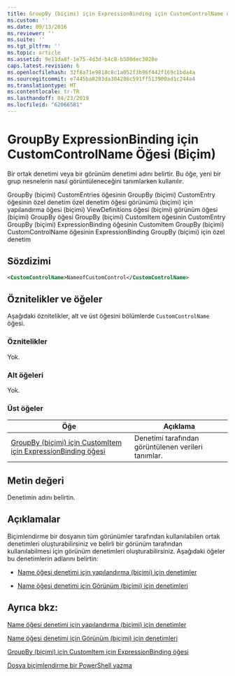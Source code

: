 ```yaml
---
title: GroupBy (biçimi) için ExpressionBinding için CustomControlName öğesi | Microsoft Docs
ms.custom: ''
ms.date: 09/13/2016
ms.reviewer: ''
ms.suite: ''
ms.tgt_pltfrm: ''
ms.topic: article
ms.assetid: 9e11da8f-1e75-4d3d-b4c8-b500dec3028e
caps.latest.revision: 6
ms.openlocfilehash: 32f8a71e9818c8c1a052f3b96f442f169c1bda4a
ms.sourcegitcommit: e7445ba8203da304286c591ff513900ad1c244a4
ms.translationtype: MT
ms.contentlocale: tr-TR
ms.lasthandoff: 04/23/2019
ms.locfileid: "62066581"
---
```

# <a name="customcontrolname-element-for-expressionbinding-for-groupby-format"></a>GroupBy ExpressionBinding için CustomControlName Öğesi (Biçim)

Bir ortak denetimi veya bir görünüm denetimi adını belirtir. Bu öğe, yeni bir grup nesnelerin nasıl görüntüleneceğini tanımlarken kullanılır.

GroupBy (biçimi) CustomEntries öğesinin GroupBy (biçimi) CustomEntry öğesinin özel denetim özel denetim öğesi görünümü (biçimi) için yapılandırma öğesi (biçimi) ViewDefinitions öğesi (biçimi) görünüm öğesi (biçimi) GroupBy öğesi GroupBy (biçimi) CustomItem öğesinin CustomEntry GroupBy (biçimi) ExpressionBinding öğesinin CustomItem GroupBy (biçimi) CustomControlName öğesinin ExpressionBinding GroupBy (biçimi) için özel denetim

## <a name="syntax"></a>Sözdizimi

```xml
<CustomControlName>NameofCustomControl</CustomControlName>
```

## <a name="attributes-and-elements"></a>Öznitelikler ve öğeler

Aşağıdaki öznitelikler, alt ve üst öğesini bölümlerde `CustomControlName` öğesi.

### <a name="attributes"></a>Öznitelikler

Yok.

### <a name="child-elements"></a>Alt öğeleri

Yok.

### <a name="parent-elements"></a>Üst öğeler

|Öğe|Açıklama|
|-------------|-----------------|
|[GroupBy (biçimi) için CustomItem için ExpressionBinding öğesi](./expressionbinding-element-for-customitem-for-groupby-format.md)|Denetimi tarafından görüntülenen verileri tanımlar.|

## <a name="text-value"></a>Metin değeri

Denetimin adını belirtin.

## <a name="remarks"></a>Açıklamalar

Biçimlendirme bir dosyanın tüm görünümler tarafından kullanılabilen ortak denetimleri oluşturabilirsiniz ve belirli bir görünüm tarafından kullanılabilmesi için görünüm denetimleri oluşturabilirsiniz. Aşağıdaki öğeler bu denetimlerin adlarını belirtin:

- [Name öğesi denetimi için yapılandırma (biçimi) için denetimler](./name-element-for-control-for-controls-for-configuration-format.md)

- [Name öğesi denetimi için Görünüm (biçimi) için denetimleri](./name-element-for-control-for-controls-for-view-format.md)

## <a name="see-also"></a>Ayrıca bkz:

[Name öğesi denetimi için yapılandırma (biçimi) için denetimler](./name-element-for-control-for-controls-for-configuration-format.md)

[Name öğesi denetimi için Görünüm (biçimi) için denetimleri](./name-element-for-control-for-controls-for-view-format.md)

[GroupBy (biçimi) için CustomItem için ExpressionBinding öğesi](./expressionbinding-element-for-customitem-for-groupby-format.md)

[Dosya biçimlendirme bir PowerShell yazma](./writing-a-powershell-formatting-file.md)
